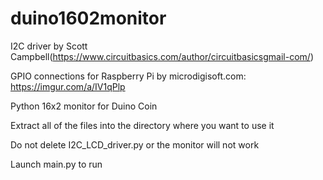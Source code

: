 # duino1602monitor
I2C driver by Scott Campbell(https://www.circuitbasics.com/author/circuitbasicsgmail-com/)

GPIO connections for Raspberry Pi by microdigisoft.com: https://imgur.com/a/IV1qPlp

Python 16x2 monitor for Duino Coin

Extract all of the files into the directory where you want to use it 

Do not delete I2C_LCD_driver.py or the monitor will not work 

Launch main.py to run
